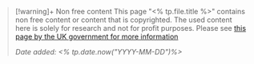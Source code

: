 >[!warning]+ Non free content
> This page "<% tp.file.title %>" contains non free content or content that is copyrighted. 
> The used content here is solely for research and not for profit purposes. 
> Please see [this page by the UK government for more information](https://www.gov.uk/guidance/exceptions-to-copyright#non-commercial-research-and-private-study)
> 
> *Date added: <% tp.date.now("YYYY-MM-DD")%>*
